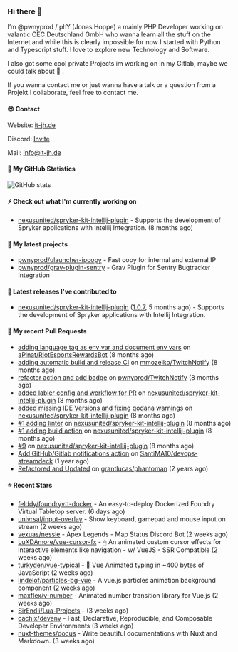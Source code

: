 ### Hi there 👋

I’m @pwnyprod / phY (Jonas Hoppe) a mainly PHP Developer working on valantic CEC Deutschland GmbH who wanna learn all
the stuff on the Internet and while this is clearly impossible for now I started with Python and Typescript stuff.
I love to explore new Technology and Software.

I also got some cool private Projects im working on in my Gitlab, maybe we could talk about :beers: .

If you wanna contact me or just wanna have a talk or a question from a Projekt I collaborate, feel free to contact me.

#### :heart_eyes: Contact

Website: [it-jh.de](https://it-jh.de)

Discord: [Invite](https://dc.phy0.de)

Mail: info@it-jh.de

#### :muscle: My GitHub Statistics

![GitHub stats](https://github-readme-stats.vercel.app/api?username=pwnyprod&show_icons=true&theme=radical)

#### :zap: Check out what I'm currently working on

- [nexusunited/spryker-kit-intellij-plugin](https://github.com/nexusunited/spryker-kit-intellij-plugin) - Supports the development of Spryker applications with Intellij Integration. (8 months ago)

#### :fries: My latest projects

- [pwnyprod/ulauncher-ipcopy](https://github.com/pwnyprod/ulauncher-ipcopy) - Fast copy for internal and external IP
- [pwnyprod/grav-plugin-sentry](https://github.com/pwnyprod/grav-plugin-sentry) - Grav Plugin for Sentry Bugtracker Integration

#### :chocolate_bar: Latest releases I've contributed to

- [nexusunited/spryker-kit-intellij-plugin](https://github.com/nexusunited/spryker-kit-intellij-plugin) ([1.0.7](https://github.com/nexusunited/spryker-kit-intellij-plugin/releases/tag/1.0.7), 5 months ago) - Supports the development of Spryker applications with Intellij Integration.

#### :cookie: My recent Pull Requests

- [adding language tag as env var and document env vars](https://github.com/aPinat/RiotEsportsRewardsBot/pull/1) on [aPinat/RiotEsportsRewardsBot](https://github.com/aPinat/RiotEsportsRewardsBot) (8 months ago)
- [adding automatic build and release CI](https://github.com/mmozeiko/TwitchNotify/pull/3) on [mmozeiko/TwitchNotify](https://github.com/mmozeiko/TwitchNotify) (8 months ago)
- [refactor action and add badge](https://github.com/pwnyprod/TwitchNotify/pull/1) on [pwnyprod/TwitchNotify](https://github.com/pwnyprod/TwitchNotify) (8 months ago)
- [added labler config and workflow for PR](https://github.com/nexusunited/spryker-kit-intellij-plugin/pull/22) on [nexusunited/spryker-kit-intellij-plugin](https://github.com/nexusunited/spryker-kit-intellij-plugin) (8 months ago)
- [added missing IDE Versions and fixing qodana warnings](https://github.com/nexusunited/spryker-kit-intellij-plugin/pull/20) on [nexusunited/spryker-kit-intellij-plugin](https://github.com/nexusunited/spryker-kit-intellij-plugin) (8 months ago)
- [#1 adding linter](https://github.com/nexusunited/spryker-kit-intellij-plugin/pull/17) on [nexusunited/spryker-kit-intellij-plugin](https://github.com/nexusunited/spryker-kit-intellij-plugin) (8 months ago)
- [#1 adding build action](https://github.com/nexusunited/spryker-kit-intellij-plugin/pull/14) on [nexusunited/spryker-kit-intellij-plugin](https://github.com/nexusunited/spryker-kit-intellij-plugin) (8 months ago)
- [#9](https://github.com/nexusunited/spryker-kit-intellij-plugin/pull/10) on [nexusunited/spryker-kit-intellij-plugin](https://github.com/nexusunited/spryker-kit-intellij-plugin) (8 months ago)
- [Add GitHub/Gitlab notifications action](https://github.com/SantiMA10/devops-streamdeck/pull/56) on [SantiMA10/devops-streamdeck](https://github.com/SantiMA10/devops-streamdeck) (1 year ago)
- [Refactored and Updated](https://github.com/grantlucas/phantoman/pull/65) on [grantlucas/phantoman](https://github.com/grantlucas/phantoman) (2 years ago)

#### ⭐ Recent Stars

- [felddy/foundryvtt-docker](https://github.com/felddy/foundryvtt-docker) - An easy-to-deploy Dockerized Foundry Virtual Tabletop server. (6 days ago)
- [univrsal/input-overlay](https://github.com/univrsal/input-overlay) - Show keyboard, gamepad and mouse input on stream (2 weeks ago)
- [vexuas/nessie](https://github.com/vexuas/nessie) - Apex Legends - Map Status Discord Bot (2 weeks ago)
- [LuXDAmore/vue-cursor-fx](https://github.com/LuXDAmore/vue-cursor-fx) - 🖱 An animated custom cursor effects for interactive elements like navigation - w/ VueJS - SSR Compatible (2 weeks ago)
- [turkyden/vue-typical](https://github.com/turkyden/vue-typical) - 🐡 Vue Animated typing in ~400 bytes of JavaScript (2 weeks ago)
- [lindelof/particles-bg-vue](https://github.com/lindelof/particles-bg-vue) - A vue.js particles animation background component (2 weeks ago)
- [maxflex/v-number](https://github.com/maxflex/v-number) - Animated number transition library for Vue.js (2 weeks ago)
- [SirEndii/Lua-Projects](https://github.com/SirEndii/Lua-Projects) -  (3 weeks ago)
- [cachix/devenv](https://github.com/cachix/devenv) - Fast, Declarative, Reproducible, and Composable Developer Environments (3 weeks ago)
- [nuxt-themes/docus](https://github.com/nuxt-themes/docus) - Write beautiful documentations with Nuxt and Markdown. (3 weeks ago)
